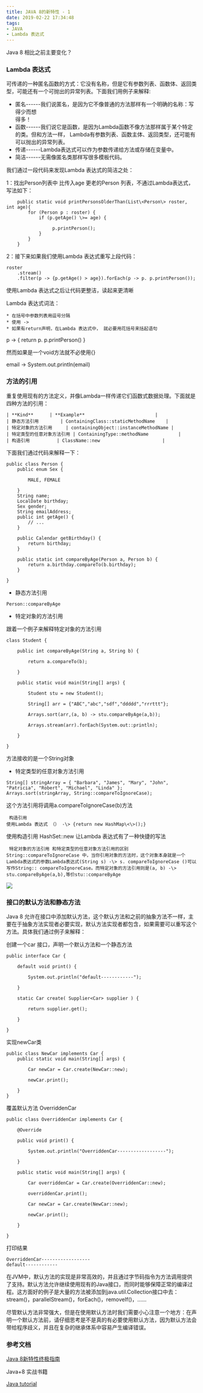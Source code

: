 ```yaml
---
title: JAVA 8的新特性 - 1
date: 2019-02-22 17:34:48
tags:
- JAVA
- Lambda 表达式
---
```

Java 8 相比之前主要变化？

### Lambda 表达式

可传递的一种匿名函数的方式：它没有名称，但是它有参数列表、函数体、返回类型，可能还有一个可抛出的异常列表。下面我们用例子来解释:

* 匿名------我们说匿名，是因为它不像普通的方法那样有一个明确的名称：写得少而想  
得多！
* 函数------我们说它是函数，是因为Lambda函数不像方法那样属于某个特定的类。但和方法一样， Lambda有参数列表、函数主体、返回类型，还可能有可以抛出的异常列表。
* 传递------Lambda表达式可以作为参数传递给方法或存储在变量中。
* 简洁------无需像匿名类那样写很多模板代码。

<!-- more -->

我们通过一段代码来发现Lambda 表达式的简洁之处：

1：找出Person列表中 比传入age 更老的Person 列表，不通过Lambda表达式，写法如下：
```
    public static void printPersonsOlderThan(List\<Person\> roster, int age){
        for (Person p : roster) {
            if (p.getAge() \>= age) {
        
                 p.printPerson();
            }
        }
    }
```
2：接下来如果我们使用Lambda 表达式重写上段代码：

```
roster
    .stream()
    .filter(p -> {p.getAge() > age}).forEach(p -> p. p.printPerson());
```
使用Lambda 表达式之后让代码更整洁，读起来更清晰

Lambda 表达式词法：
```
* 在括号中参数列表用逗号分隔
* 使用 ->
* 如果有return声明，在Lambda 表达式中， 就必要用花括号来括起语句
```
p -> {
    return p. p.printPerson()
}

然而如果是一个void方法就不必使用{}

email -> System.out.println(email)

### 方法的引用

重复使用现有的方法定义，并像Lambda一样传递它们函数式数据处理。下面就是四种方法的引用：


    | **Kind**      | **Example**                          |
    | 静态方法引用        | ContainingClass::staticMethodName    |
    | 特定对象的方法引用     | containingObject::instanceMethodName |
    | 特定类型的任意对象方法引用 | ContainingType::methodName           |
    | 构造引用          | ClassName::new                       |

下面我们通过代码来解释一下：

```
public class Person {
    public enum Sex {

        MALE, FEMALE

    }
    String name;
    LocalDate birthday;
    Sex gender;
    String emailAddress;
    public int getAge() {
        // ...
    }
    
    public Calendar getBirthday() {
        return birthday;
    }    

    public static int compareByAge(Person a, Person b) {
        return a.birthday.compareTo(b.birthday);
    }

}
```

* 静态方法引用
```
Person::compareByAge
```

* 特定对象的方法引用

跟着一个例子来解释特定对象的方法引用

```
class Student {

    public int compareByAge(String a, String b) {

        return a.compareTo(b);

    }

    public static void main(String[] args) {

        Student stu = new Student();

        String[] arr = {"ABC","abc","sdf","ddddd","rrrttt"};

        Arrays.sort(arr,(a, b) -> stu.compareByAge(a,b));

        Arrays.stream(arr).forEach(System.out::println);

    }

}
```

方法接收的是一个String对象


* 特定类型的任意对象方法引用

```
String[] stringArray = { "Barbara", "James", "Mary", "John",
"Patricia", "Robert", "Michael", "Linda" };
Arrays.sort(stringArray, String::compareToIgnoreCase);
```
这个方法引用将调用a.compareToIgnoreCase(b)方法
```
 构造引用
使用Lambda 表达式 （） -\> {return new HashMap\<\>();}
```
使用构造引用 HashSet::new 让Lambda 表达式有了一种快捷的写法
```
 特定对象的方法引用 和特定类型的任意对象方法引用的区别
String::compareToIgnoreCase 中，当你引用对象的方法时，这个对象本身就是一个Lambda表达式的参数Lambda表达式(String s) -\> s. compareToIgnoreCase ()可以写作String:: compareToIgnoreCase。而特定对象的方法引用则是(a, b) -\> stu.compareByAge(a,b),等价stu::compareByAge
```
![](JAVA-8的新特性-1/1550828240.jpg)

### 接口的默认方法和静态方法

Java 8 允许在接口中添加默认方法，这个默认方法和之前的抽象方法不一样，主要在于抽象方法实现者必要实现，默认方法实现者都包含，如果需要可以重写这个方法。具体我们通过例子来解释：

创建一个car 接口，声明一个默认方法和一个静态方法


```
public interface Car {

    default void print() {

        System.out.println("default------------");

    }

    static Car create( Supplier<Car> supplier ) {

        return supplier.get();

    }

}
```
实现newCar类
```
public class NewCar implements Car {
    public static void main(String[] args) {

        Car newCar = Car.create(NewCar::new);

        newCar.print();

    }
}
```

覆盖默认方法 OverriddenCar


```
public class OverriddenCar implements Car {

    @Override

    public void print() {

        System.out.println("OverriddenCar------------------");

    }

    public static void main(String[] args) {

        Car overriddenCar = Car.create(OverriddenCar::new);

        overriddenCar.print();

        Car newCar = Car.create(NewCar::new);

        newCar.print();

    }

}
```
打印结果
```
OverriddenCar------------------
default------------
```

在JVM中，默认方法的实现是非常高效的，并且通过字节码指令为方法调用提供了支持。默认方法允许继续使用现有的Java接口，而同时能够保障正常的编译过程。这方面好的例子是大量的方法被添加到java.util.Collection接口中去：stream()，parallelStream()，forEach()，removeIf()，......


尽管默认方法非常强大，但是在使用默认方法时我们需要小心注意一个地方：在声明一个默认方法前，请仔细思考是不是真的有必要使用默认方法，因为默认方法会带给程序歧义，并且在复杂的继承体系中容易产生编译错误。

### 参考文档

  [Java 8新特性终极指南](http://www.importnew.com/11908.html)

  Java+8 实战书籍

  [Java tutorial ](https://docs.oracle.com/javase/tutorial/)